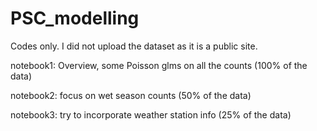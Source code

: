 # PSC_modelling
Codes only. I did not upload the dataset as it is a public site. 

notebook1: Overview, some Poisson glms on all the counts (100% of the data)

notebook2: focus on wet season counts (50% of the data)

notebook3: try to incorporate weather station info (25% of the data)
